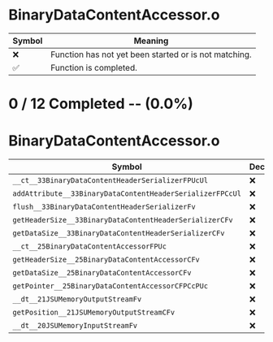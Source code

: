 # BinaryDataContentAccessor.o
| Symbol | Meaning 
| ------------- | ------------- 
| :x: | Function has not yet been started or is not matching. 
| :white_check_mark: | Function is completed. 


# 0 / 12 Completed -- (0.0%)
# BinaryDataContentAccessor.o
| Symbol | Decompiled? |
| ------------- | ------------- |
| `__ct__33BinaryDataContentHeaderSerializerFPUcUl` | :x: |
| `addAttribute__33BinaryDataContentHeaderSerializerFPCcUl` | :x: |
| `flush__33BinaryDataContentHeaderSerializerFv` | :x: |
| `getHeaderSize__33BinaryDataContentHeaderSerializerCFv` | :x: |
| `getDataSize__33BinaryDataContentHeaderSerializerCFv` | :x: |
| `__ct__25BinaryDataContentAccessorFPUc` | :x: |
| `getHeaderSize__25BinaryDataContentAccessorCFv` | :x: |
| `getDataSize__25BinaryDataContentAccessorCFv` | :x: |
| `getPointer__25BinaryDataContentAccessorCFPCcPUc` | :x: |
| `__dt__21JSUMemoryOutputStreamFv` | :x: |
| `getPosition__21JSUMemoryOutputStreamCFv` | :x: |
| `__dt__20JSUMemoryInputStreamFv` | :x: |

